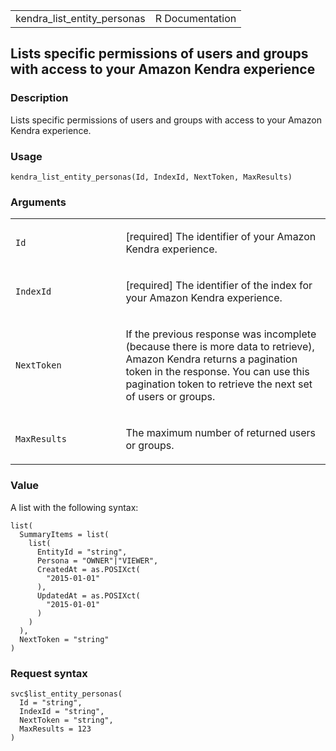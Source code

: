 <table style="width: 100%;">
<tbody>
<tr class="odd">
<td>kendra_list_entity_personas</td>
<td style="text-align: right;">R Documentation</td>
</tr>
</tbody>
</table>

## Lists specific permissions of users and groups with access to your Amazon Kendra experience

### Description

Lists specific permissions of users and groups with access to your
Amazon Kendra experience.

### Usage

    kendra_list_entity_personas(Id, IndexId, NextToken, MaxResults)

### Arguments

<table>
<colgroup>
<col style="width: 35%" />
<col style="width: 65%" />
</colgroup>
<tbody>
<tr class="odd">
<td><code id="kendra_list_entity_personas_:_Id">Id</code></td>
<td><p>[required] The identifier of your Amazon Kendra
experience.</p></td>
</tr>
<tr class="even">
<td><code id="kendra_list_entity_personas_:_IndexId">IndexId</code></td>
<td><p>[required] The identifier of the index for your Amazon Kendra
experience.</p></td>
</tr>
<tr class="odd">
<td><code
id="kendra_list_entity_personas_:_NextToken">NextToken</code></td>
<td><p>If the previous response was incomplete (because there is more
data to retrieve), Amazon Kendra returns a pagination token in the
response. You can use this pagination token to retrieve the next set of
users or groups.</p></td>
</tr>
<tr class="even">
<td><code
id="kendra_list_entity_personas_:_MaxResults">MaxResults</code></td>
<td><p>The maximum number of returned users or groups.</p></td>
</tr>
</tbody>
</table>

### Value

A list with the following syntax:

    list(
      SummaryItems = list(
        list(
          EntityId = "string",
          Persona = "OWNER"|"VIEWER",
          CreatedAt = as.POSIXct(
            "2015-01-01"
          ),
          UpdatedAt = as.POSIXct(
            "2015-01-01"
          )
        )
      ),
      NextToken = "string"
    )

### Request syntax

    svc$list_entity_personas(
      Id = "string",
      IndexId = "string",
      NextToken = "string",
      MaxResults = 123
    )
